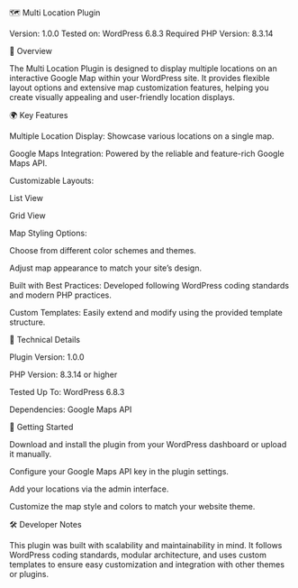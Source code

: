 🗺️ Multi Location Plugin

Version: 1.0.0
Tested on: WordPress 6.8.3
Required PHP Version: 8.3.14

📖 Overview

The Multi Location Plugin is designed to display multiple locations on an interactive Google Map within your WordPress site.
It provides flexible layout options and extensive map customization features, helping you create visually appealing and user-friendly location displays.

🌍 Key Features

Multiple Location Display: Showcase various locations on a single map.

Google Maps Integration: Powered by the reliable and feature-rich Google Maps API.

Customizable Layouts:

List View

Grid View

Map Styling Options:

Choose from different color schemes and themes.

Adjust map appearance to match your site’s design.

Built with Best Practices: Developed following WordPress coding standards and modern PHP practices.

Custom Templates: Easily extend and modify using the provided template structure.

🧩 Technical Details

Plugin Version: 1.0.0

PHP Version: 8.3.14 or higher

Tested Up To: WordPress 6.8.3

Dependencies: Google Maps API

🚀 Getting Started

Download and install the plugin from your WordPress dashboard or upload it manually.

Configure your Google Maps API key in the plugin settings.

Add your locations via the admin interface.

Customize the map style and colors to match your website theme.

🛠️ Developer Notes

This plugin was built with scalability and maintainability in mind. It follows WordPress coding standards, modular architecture, and uses custom templates to ensure easy customization and integration with other themes or plugins.
